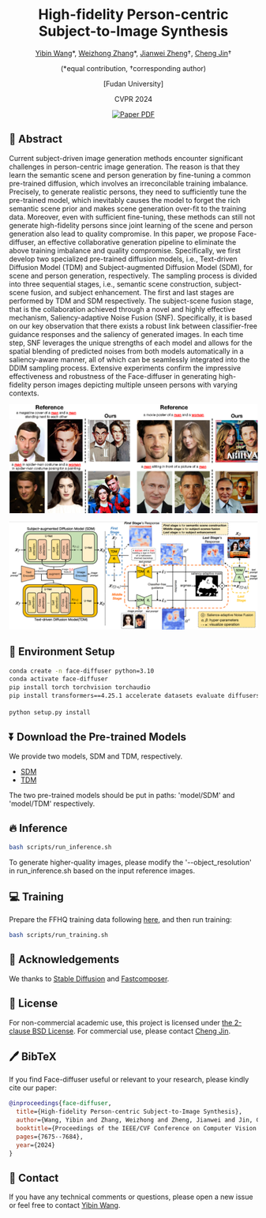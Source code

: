 <div align="center">
<h1>High-fidelity Person-centric Subject-to-Image Synthesis</h1>


[Yibin Wang](https://codegoat24.github.io)\*, [Weizhong Zhang](https://weizhonz.github.io/)\*, [Jianwei Zheng](https://zhengjianwei2.github.io/)&#8224;, [Cheng Jin](https://cjinfdu.github.io/)&#8224; 

(*equal contribution, &#8224;corresponding author)

[Fudan University]

CVPR 2024

<a href="https://arxiv.org/pdf/2311.10329.pdf">
<img src='https://img.shields.io/badge/arxiv-Facediffuser-blue' alt='Paper PDF'></a>

</div>

## 📖 Abstract

Current subject-driven image generation methods encounter significant challenges in person-centric image generation. The reason is that they learn the semantic scene and person generation by fine-tuning a common pre-trained diffusion, which involves an irreconcilable training imbalance. Precisely,  to generate realistic persons, they need to sufficiently tune the pre-trained model, which inevitably causes the model to forget the rich semantic scene prior and makes scene generation over-fit to the training data. 
Moreover, even with sufficient fine-tuning, these methods can still not generate high-fidelity persons since joint learning of the scene and person generation also lead to quality compromise. In this paper, we propose  Face-diffuser, an effective collaborative generation pipeline to eliminate the above training imbalance and quality compromise. Specifically, we first develop two specialized pre-trained diffusion models, i.e., Text-driven Diffusion Model (TDM) and Subject-augmented Diffusion Model (SDM), for scene and person generation, respectively. The sampling process is divided into three sequential stages, i.e., semantic scene construction, subject-scene fusion, and subject enhancement. The first and last stages are performed by TDM and SDM respectively. The subject-scene fusion stage, that is the collaboration achieved through a novel and highly effective mechanism, Saliency-adaptive Noise Fusion (SNF). Specifically, it is based on our key observation that there exists a robust link between classifier-free guidance responses and the saliency of generated images. In each time step, SNF leverages the unique strengths of each model and allows for the spatial blending of predicted noises from both models automatically in a saliency-aware manner, all of which can be seamlessly integrated into the DDIM sampling process. Extensive experiments confirm the impressive effectiveness and robustness of the Face-diffuser in generating high-fidelity person images depicting multiple unseen persons with varying contexts.

 ![multi-subject](figures/display.png)

![framework](figures/framework.png)


## 🔧 Environment Setup

```bash
conda create -n face-diffuser python=3.10
conda activate face-diffuser
pip install torch torchvision torchaudio
pip install transformers==4.25.1 accelerate datasets evaluate diffusers==0.16.1 xformers triton scipy clip gradio

python setup.py install
```

## ⏬ Download the Pre-trained Models

We provide two models, SDM and TDM, respectively.
* [SDM](https://huggingface.co/CodeGoat24/Face-diffuser/tree/main/SDM)
* [TDM](https://huggingface.co/CodeGoat24/Face-diffuser/tree/main/TDM)

The two pre-trained models should be put in paths: 'model/SDM' and 'model/TDM' respectively.

## 🔥 Inference
```bash
bash scripts/run_inference.sh
```
To generate higher-quality images, please modify the '--object_resolution' in run_inference.sh based on the input reference images.

## 💻 Training
Prepare the FFHQ training data following [here](https://github.com/mit-han-lab/fastcomposer), and then run training:
```bash
bash scripts/run_training.sh
```



## 🙏 Acknowledgements

We thanks to [Stable Diffusion](https://github.com/CompVis/stable-diffusion) and [Fastcomposer](https://github.com/mit-han-lab/fastcomposer).

## 🎫 License
For non-commercial academic use, this project is licensed under [the 2-clause BSD License](https://opensource.org/license/bsd-2-clause). 
For commercial use, please contact [Cheng Jin](jc@fudan.edu.cn).

## 🖊️ BibTeX

If you find Face-diffuser useful or relevant to your research, please kindly cite our paper:

```bibtex
@inproceedings{face-diffuser,
  title={High-fidelity Person-centric Subject-to-Image Synthesis},
  author={Wang, Yibin and Zhang, Weizhong and Zheng, Jianwei and Jin, Cheng},
  booktitle={Proceedings of the IEEE/CVF Conference on Computer Vision and Pattern Recognition},
  pages={7675--7684},
  year={2024}
}
```

## 📧 Contact

If you have any technical comments or questions, please open a new issue or feel free to contact [Yibin Wang](https://codegoat24.github.io).
